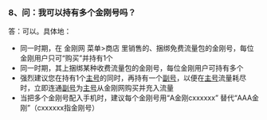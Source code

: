 ### 8、问：我可以持有多个金刚号吗？
答：可以。具体地：
- 同一时期，在 金刚网 菜单>商店 里销售的、捆绑免费流量包的金刚号，每位金刚用户只可“购买”并持有1个
- 同一时期，其上捆绑某种收费流量包的金刚号，每位金刚用户可持有多个
- 强烈建议您在持有1个[主号](https://a2zitpro.github.io/web/主号)的同时，再持有一个[副号](https://a2zitpro.github.io/web/副号)，以便在[主号](https://a2zitpro.github.io/web/主号)流量耗尽时，立即连通[副号](https://a2zitpro.github.io/web/副号)为[主号](https://a2zitpro.github.io/web/主号)从金刚网购买并充入流量
- 当把多个金刚号配入手机时，建议每个金刚号用“A金刚cxxxxxx” 替代“AAA金刚”（cxxxxxx指金刚号）
